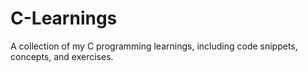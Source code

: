 # C-Learnings
A collection of my C programming learnings, including code snippets, concepts, and exercises.
